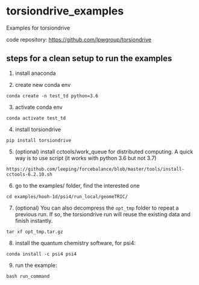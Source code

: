 # torsiondrive_examples
Examples for torsiondrive

code repository:  https://github.com/lpwgroup/torsiondrive

## steps for a clean setup to run the examples

1. install anaconda

2. create new conda env
```
conda create -n test_td python=3.6
```

3. activate conda env
```
conda activate test_td
```

4. install torsiondrive
```
pip install torsiondrive
```

5. (optional) install cctools/work_queue for distributed computing.
A quick way is to use script (it works with python 3.6 but not 3.7)
```
https://github.com/leeping/forcebalance/blob/master/tools/install-cctools-6.2.10.sh
```

6. go to the examples/ folder, find the interested one
```
cd examples/hooh-1d/psi4/run_local/geomeTRIC/
```

7. (optional) You can also decompress the `opt_tmp` folder to repeat a previous run. If so,
the torsiondrive run will reuse the existing data and finish instantly.
```
tar xf opt_tmp.tar.gz
```

8. install the quantum chemistry software, for psi4:
```
conda install -c psi4 psi4
```

9. run the example:
```
bash run_command
```